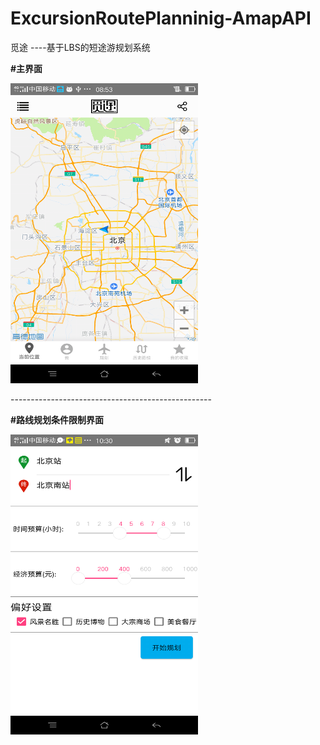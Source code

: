 # ExcursionRoutePlanninig-AmapAPI
觅途                         ----基于LBS的短途游规划系统

<p><strong>#主界面</strong></p>
<p align="left">
    <img src="https://github.com/Losangelsdream/ExcursionRoutePlanninig-AmapAPI/blob/master/%E4%B8%BB%E7%95%8C%E9%9D%A2.png" alt="Sample"  width="300" height="480"/>
</p>
--------------------------------------------------
<p><strong>#路线规划条件限制界面</strong></p>
<p align="left">
    <img src="https://github.com/Losangelsdream/ExcursionRoutePlanninig-AmapAPI/blob/master/%E8%B7%AF%E7%BA%BF%E8%A7%84%E5%88%92%E7%95%8C%E9%9D%A2.png" alt="Sample"  width="300" height="480"/>
</p>
